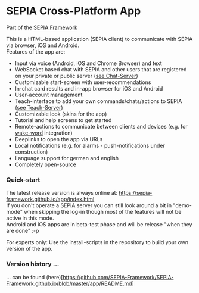 # SEPIA Cross-Platform App
Part of the [SEPIA Framework](https://sepia-framework.github.io/)  

This is a HTML-based application (SEPIA client) to communicate with SEPIA via browser, iOS and Android.  
Features of the app are:
* Input via voice (Android, iOS and Chrome Browser) and text
* WebSocket based chat with SEPIA and other users that are registered on your private or public server ([see Chat-Server](https://github.com/SEPIA-Framework/sepia-websocket-server-java))
* Customizable start-screen with user-recommendations
* In-chat card results and in-app browser for iOS and Android
* User-account management
* Teach-interface to add your own commands/chats/actions to SEPIA ([see Teach-Server](https://github.com/SEPIA-Framework/sepia-teach-server))
* Customizable look (skins for the app)
* Tutorial and help screens to get started
* Remote-actions to communicate between clients and devices (e.g. for [wake-word](https://github.com/SEPIA-Framework/sepia-wakeword-tools) integration)
* Deeplinks to open the app via URLs
* Local notifications (e.g. for alarms - push-notifications under construction)
* Language support for german and english
* Completely open-source

### Quick-start

The latest release version is always online at: https://sepia-framework.github.io/app/index.html  
If you don't operate a SEPIA server you can still look around a bit in "demo-mode" when skipping the log-in though most of the features will not be active in this mode.  
Android and iOS apps are in beta-test phase and will be release "when they are done" :-p  
  
For experts only: Use the install-scripts in the repository to build your own version of the app.

### Version history ...

... can be found (here)[https://github.com/SEPIA-Framework/SEPIA-Framework.github.io/blob/master/app/README.md]